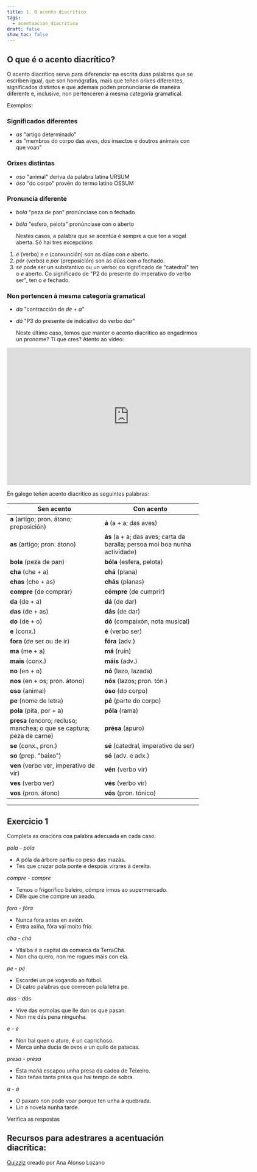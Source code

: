 ```yaml
---
title: 1. O acento diacrítico
tags:
  - acentuacion_diacritica
draft: false
show_toc: false
---
```

## O que é o acento diacrítico?

O acento diacrítico serve para diferenciar na escrita dúas palabras que se escriben igual, que son homógrafas, mais que teñen orixes diferentes, significados distintos e que ademais poden pronunciarse de maneira diferente e, inclusive, non pertenceren á mesma categoría gramatical.

Exemplos:

### Significados diferentes

* *as* "artigo determinado"
* *ás* "membros do corpo das aves, dos insectos e doutros animais con que voan"

### Orixes distintas

* *oso* "animal" deriva da palabra latina URSUM
* *óso* "do corpo" provén do termo latino OSSUM

### Pronuncia diferente

* *bola* "peza de pan" pronúnciase con o fechado
* *bóla* "esfera, pelota" pronúnciase con o aberto

  Nestes casos, a palabra que se acentúa é sempre a que ten a vogal aberta. Só hai tres excepcións:
1. *é* (verbo) e *e* (conxunción) son as dúas con *e* aberto.
2. *pór* (verbo) e *por* (preposición) son as dúas con *o* fechado.
3. *sé* pode ser un substantivo ou un verbo: co significado de "catedral" ten o *e* aberto. Co significado de "P2 do presente do imperativo do verbo ser", ten o *e* fechado.
   
### Non pertencen á mesma categoría gramatical

* *da* "contracción de *de* + *a*"
* *dá* "P3 do presente de indicativo do verbo *dar*"

  Neste último caso, temos que manter o acento diacrítico ao engadirmos un pronome?
Ti que cres? Atento ao vídeo:

<iframe src="https://player.vimeo.com/video/179171705?title=0&byline=0&portrait=0" width="640" height="360" frameborder="0" allow="autoplay; fullscreen" allowfullscreen></iframe>

En galego teñen acento diacrítico as seguintes palabras:

| Sen acento                                                           | Con acento                           |
| -------------------------------------------------------------------- | ------------------------------------ |
| **a** (artigo; pron. átono; preposición)                             | **á** (a + a; das aves)               |
| **as** (artigo; pron. átono)                                         | **ás** (a + a; das aves; carta da baralla; persoa moi boa nunha actividade)               |
| **bola** (peza de pan)                                               | **bóla** (esfera, pelota)            |
| **cha** (che + a)                                                    | **chá** (plana)                      |
| **chas** (che + as)                                                  | **chás** (planas)                    |
| **compre** (de comprar)                                              | **cómpre** (de cumprir)              |
| **da** (de + a)                                                      | **dá** (de dar)                      |
| **das** (de + as)                                                    | **dás** (de dar)                     |
| **do** (de + o)                                                      | **dó** (compaixón, nota musical)     |
| **e** (conx.)                                                        | **é** (verbo ser)                    |
| **fora** (de ser ou de ir)                                           | **fóra** (adv.)                      |
| **ma** (me + a)                                                      | **má** (ruín)                        |
| **mais** (conx.)                                                     | **máis** (adv.)                      |
| **no** (en + o)                                                      | **nó** (lazo, lazada)                |
| **nos** (en + os; pron. átono)                                       | **nós** (lazos; pron. tón.)          |
| **oso** (animal)                                                     | **óso** (do corpo)                   |
| **pe** (nome de letra)                                               | **pé** (parte do corpo)              |
| **pola** (pita, por + a)                                             | **póla** (rama)                      |
| **presa** (encoro; recluso; manchea; o que se captura; peza de carne) | **présa** (apuro)                    |
| **se** (conx., pron.)                                                | **sé** (catedral, imperativo de ser) |
| **so** (prep. "baixo")                                               | **só** (adv. e adx.)                 |
| **ven** (verbo ver, imperativo de vir)                               | **vén** (verbo vir)                  |
| **ves** (verbo ver)                                                  | **vés** (verbo vir)                  |
| **vos** (pron. átono)                                                | **vós** (pron. tónico)               |

- - -

## Exercicio 1

Completa as oracións coa palabra adecuada en cada caso:

*pola - póla*

* A <e-answer>póla</e-answer> da árbore partiu co peso das mazás.
* Tes que cruzar <e-answer>pola</e-answer> ponte e despois virares á dereita.

*compre - cómpre*

* Temos o frigorífico baleiro, <e-answer>cómpre</e-answer> irmos ao supermercado.
* Dille que che <e-answer>compre</e-answer> un xeado.

*fora - fóra*

* Nunca <e-answer>fora</e-answer> antes en avión.
* Entra axiña, <e-answer>fóra</e-answer> vai moito frío.

*cha - chá*

* Vilalba é a capital da comarca da Terra<e-answer>Chá</e-answer>.
* Non <e-answer>cha</e-answer> quero, non me rogues máis con ela.

*pe - pé*

* Escordei un <e-answer>pé</e-answer> xogando ao fútbol.
* Di catro palabras que comecen pola letra <e-answer>pe</e-answer>.

*das - dás*

* Vive <e-answer>das</e-answer> esmolas que lle dan os que pasan.
* Non me <e-answer>dás</e-answer> pena ningunha.

*e - é*

* Non hai quen o ature, <e-answer>é</e-answer> un caprichoso.
* Merca unha ducia de ovos <e-answer>e</e-answer> un quilo de patacas.

*presa - présa*

* Esta mañá escapou unha <e-answer>presa</e-answer> da cadea de Teixeiro.
* Non teñas tanta <e-answer>présa</e-answer> que hai tempo de sobra.

*a - á*

* O paxaro non pode voar porque ten unha <e-answer>á</e-answer> quebrada.
* Lin <e-answer>a</e-answer> novela nunha tarde.

<e-validate>Verifica as respostas</e-validate>

## Recursos para adestrares a acentuación diacrítica:

[Quizziz](https://quizizz.com/join/quiz/6009c73c004a13001bca6d48/start?studentShare=true) creado por Ana Alonso Lozano
